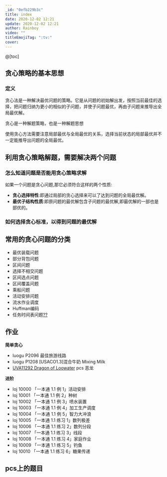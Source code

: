 ```yaml
---
_id: "0efb229b3c"
title: index
date: 2020-12-02 12:21
update: 2020-12-02 12:21
author: Rainboy
video: ""
titleEmojiTag: ":tv:"
cover: 
---
```


@[toc]
## 贪心策略的基本思想

### 定义

贪心法是一种解决最优问题的策略。它是从问题的初始解出发，按照当前最佳的选择，把问题归纳为更小的相似的子问题，并使子问题最优，再由子问题来推导出全局最优解。


贪心是一种解题策略，也是一种解题思想

使用贪心方法需要注意局部最优与全局最优的关系，选择当前状态的局部最优并不一定能推导出问题的全局最优。


## 利用贪心策略解题，需要解决两个问题 


### 怎么知道问题是否能用贪心策略求解

如果一个问题是贪心问题,那它必须符合这样的两个性质:

 - **贪心选择特性**:即通过局部的贪心选择来可以了达到问题的全局最优解。
 - **最优子结构性质**:即原问题的最优解包含子问题的最优解,即最优解的一部也是部优的。

### 如何选择贪心标准，以得到问题的最优解


## 常用的贪心问题的分类

 - 最优装载问题
 - 部分背包问题
 - 区间问题
  - 选择不相交问题
  - 区间选点问题
  - 区间覆盖问题
 - 乘船问题
 - 活动安排问题
 - 流水作业调度
 - Huffman编码
 - 任务时间表问题[??](https://wenku.baidu.com/view/b2a10a08763231126edb116a.html)

## 作业


**简单贪心**

 - luogu P2096 最佳旅游线路
 - luogu P1208 [USACO1.3]混合牛奶 Mixing Milk
 - [UVA11292 Dragon of Loowater](https://www.luogu.org/problemnew/show/UVA11292) pcs 恶龙

**进阶**

 - loj 10000 「一本通 1.1 例 1」活动安排
 - loj 10001 「一本通 1.1 例 2」种树
 - loj 10002 「一本通 1.1 例 3」喷水装置
 - loj 10003 「一本通 1.1 例 4」加工生产调度
 - loj 10004 「一本通 1.1 例 5」智力大冲浪
 - loj 10005 「一本通 1.1 练习 1」数列极差
 - loj 10006 「一本通 1.1 练习 2」数列分段
 - loj 10007 「一本通 1.1 练习 3」线段
 - loj 10008 「一本通 1.1 练习 4」家庭作业
 - loj 10009 「一本通 1.1 练习 5」钓鱼
 - loj 10010 「一本通 1.1 练习 6」糖果传递

## pcs上的题目

<wc-pcs-list-by-tags base="<%- USER.pcs%>" tags="rbook,贪心" preifx=""></wc-pcs-list-by-tags>

